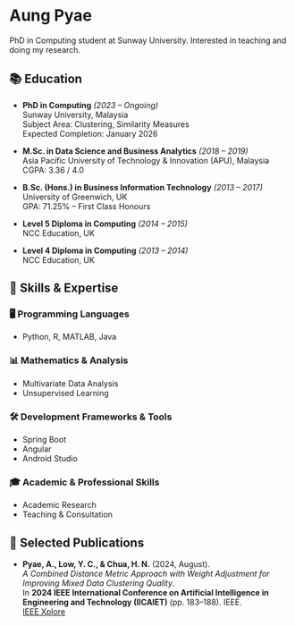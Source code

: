 # Aung Pyae
PhD in Computing student at Sunway University. Interested in teaching and doing my research.

## 📚 Education

- **PhD in Computing** *(2023 – Ongoing)*  
  Sunway University, Malaysia  
  Subject Area: Clustering, Similarity Measures  
  Expected Completion: January 2026

- **M.Sc. in Data Science and Business Analytics** *(2018 – 2019)*  
  Asia Pacific University of Technology & Innovation (APU), Malaysia  
  CGPA: 3.36 / 4.0

- **B.Sc. (Hons.) in Business Information Technology** *(2013 – 2017)*  
  University of Greenwich, UK  
  GPA: 71.25% – First Class Honours

- **Level 5 Diploma in Computing** *(2014 – 2015)*  
  NCC Education, UK

- **Level 4 Diploma in Computing** *(2013 – 2014)*  
  NCC Education, UK


## 🧠 Skills & Expertise

### 🖥️ Programming Languages
- Python, R, MATLAB, Java

### 📊 Mathematics & Analysis
- Multivariate Data Analysis
- Unsupervised Learning

### 🛠️ Development Frameworks & Tools
- Spring Boot
- Angular
- Android Studio

### 🎓 Academic & Professional Skills
- Academic Research
- Teaching & Consultation

## 📄 Selected Publications

- **Pyae, A., Low, Y. C., & Chua, H. N.** (2024, August).  
  *A Combined Distance Metric Approach with Weight Adjustment for Improving Mixed Data Clustering Quality*.  
  In **2024 IEEE International Conference on Artificial Intelligence in Engineering and Technology (IICAIET)** (pp. 183–188). IEEE.  
  [IEEE Xplore](https://doi.org/10.1109/IICAIET62352.2024.10730392)

